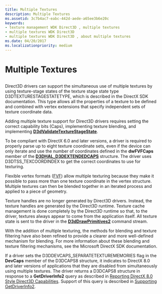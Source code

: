 ```yaml
---
title: Multiple Textures
description: Multiple Textures
ms.assetid: 3c7b4ac7-eabc-442d-aede-a65ee3b6e20c
keywords:
- texture management WDK Direct3D , multiple textures
- multiple textures WDK Direct3D
- multiple textures WDK Direct3D , about multiple textures
ms.date: 04/20/2017
ms.localizationpriority: medium
---
```


# Multiple Textures


## <span id="ddk_multiple_textures_gg"></span><span id="DDK_MULTIPLE_TEXTURES_GG"></span>


Direct3D drivers can support the simultaneous use of multiple textures by using texture-stage states of the texture stage state type D3DTEXTURESTAGESTATETYPE, which is described in the DirectX SDK documentation. This type allows all the properties of a texture to be defined and combined with vertex extensions that specify independent sets of texture coordinate data.

Adding multiple texture support for Direct3D drivers requires setting the correct capability bits (Caps), implementing texture blending, and implementing [**D3dValidateTextureStageState**](https://msdn.microsoft.com/library/windows/hardware/ff549064).

To be compliant with DirectX 6.0 and later versions, a driver is required to properly parse up to eight texture coordinate sets, even if the device can only iterate and use the number of coordinates defined in the **dwFVFCaps** member of the [**D3DHAL\_D3DEXTENDEDCAPS**](https://msdn.microsoft.com/library/windows/hardware/ff544753) structure. The driver uses D3DTSS\_TEXCOORDINDEX to get the correct coordinates to use for texturing.

Flexible vertex formats ([FVF](fvf--flexible-vertex-format-.md)) allow multiple texturing because they make it possible to pass more than one texture coordinate in the vertex structure. Multiple textures can then be blended together in an iterated process and applied to a piece of geometry.

Texture handles are no longer generated by Direct3D drivers. Instead, the texture handles are generated by the Direct3D runtime. Texture cache management is done completely by the Direct3D runtime so that, to the driver, textures always appear to come from the application itself. All texture state is sent to the driver in the [**D3dDrawPrimitives2**](https://msdn.microsoft.com/library/windows/hardware/ff544704) command stream.

With the addition of multiple texturing, the methods for blending and texture filtering have also been refined to provide a clearer and more well-defined mechanism for blending. For more information about these blending and texture filtering mechanisms, see the Microsoft DirectX SDK documentation.

If a driver sets the D3DDEVCAPS\_SEPARATETEXTUREMEMORIES flag in the **DevCaps** member of the D3DCAPS8 structure, it indicates to DirectX 8.0 and later versions of applications that they are disabled from simultaneously using multiple textures. The driver returns a D3DCAPS8 structure in response to a **GetDriverInfo2** query as described in [Reporting DirectX 8.0 Style Direct3D Capabilities](reporting-directx-8-0-style-direct3d-capabilities.md). Support of this query is described in [Supporting GetDriverInfo2](supporting-getdriverinfo2.md).

 

 





